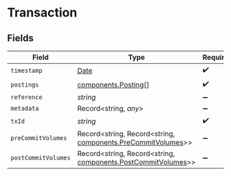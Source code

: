 # Transaction


## Fields

| Field                                                                                                        | Type                                                                                                         | Required                                                                                                     | Description                                                                                                  |
| ------------------------------------------------------------------------------------------------------------ | ------------------------------------------------------------------------------------------------------------ | ------------------------------------------------------------------------------------------------------------ | ------------------------------------------------------------------------------------------------------------ |
| `timestamp`                                                                                                  | [Date](https://developer.mozilla.org/en-US/docs/Web/JavaScript/Reference/Global_Objects/Date)                | :heavy_check_mark:                                                                                           | N/A                                                                                                          |
| `postings`                                                                                                   | [components.Posting](../../models/components/posting.md)[]                                                   | :heavy_check_mark:                                                                                           | N/A                                                                                                          |
| `reference`                                                                                                  | *string*                                                                                                     | :heavy_minus_sign:                                                                                           | N/A                                                                                                          |
| `metadata`                                                                                                   | Record<string, *any*>                                                                                        | :heavy_minus_sign:                                                                                           | N/A                                                                                                          |
| `txId`                                                                                                       | *string*                                                                                                     | :heavy_check_mark:                                                                                           | N/A                                                                                                          |
| `preCommitVolumes`                                                                                           | Record<string, Record<string, [components.PreCommitVolumes](../../models/components/precommitvolumes.md)>>   | :heavy_minus_sign:                                                                                           | N/A                                                                                                          |
| `postCommitVolumes`                                                                                          | Record<string, Record<string, [components.PostCommitVolumes](../../models/components/postcommitvolumes.md)>> | :heavy_minus_sign:                                                                                           | N/A                                                                                                          |